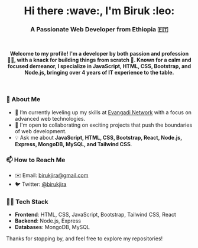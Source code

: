 <h1 align="center">Hi there :wave:, I'm Biruk :leo: </h1>

<h3 align="center">A Passionate Web Developer from Ethiopia 🇪🇹</h3>

<br/>

<p align="center"><strong>Welcome to my profile! I'm a developer by both passion and profession 👨‍💻, with a knack for building things from scratch 🔨. Known for a calm and focused demeanor, I specialize in JavaScript, HTML, CSS, Bootstrap, and Node.js, bringing over 4 years of IT experience to the table.</strong></p>

<br/>

### 💼 About Me
- 🌱 I’m currently leveling up my skills at [Evangadi Network](https://www.evangadi.com/) with a focus on advanced web technologies.
- 🤝 I'm open to collaborating on exciting projects that push the boundaries of web development.
- 💡 Ask me about **JavaScript, HTML, CSS, Bootstrap, React, Node.js, Express, MongoDB, MySQL, and Tailwind CSS**.

### 📫 How to Reach Me
- ✉️ Email: [birukjira@gmail.com](mailto:birukjira@gmail.com)
- 🐦 Twitter: [@birukjira](https://twitter.com/birukjira)

### 👨‍💻 Tech Stack
- **Frontend**: HTML, CSS, JavaScript, Bootstrap, Tailwind CSS, React
- **Backend**: Node.js, Express
- **Databases**: MongoDB, MySQL

Thanks for stopping by, and feel free to explore my repositories!
